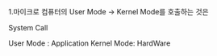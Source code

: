 
1.마이크로 컴퓨터의 User Mode -> Kernel Mode를 호출하는 것은

System Call 

User Mode : Application
Kernel Mode: HardWare

